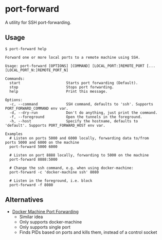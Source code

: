 # port-forward

A utility for SSH port-forwarding.

## Usage

```
$ port-forward help

Forward one or more local ports to a remote machine using SSH.

Usage: port-forward [OPTIONS] [COMMAND] [LOCAL_PORT:]REMOTE_PORT [...[LOCAL_PORT_N:]REMOTE_PORT_N]

Commands:
  start                     Starts port forwarding (Default).
  stop                      Stops port forwarding.
  help                      Print this message.

Options:
  -c, --command             SSH command, defaults to 'ssh'. Supports PORT_FORWARD_COMMAND env var.
  -d, --dry-run             Don't do anything, just print the command.
  -f, --foreground          Open the tunnels in the foreground.
  -h, --host                Specify the hostname, defaults to 'default'. Supports PORT_FORWARD_HOST env var.

Examples
  # Listen on ports 5000 and 6000 locally, forwarding data to/from ports 5000 and 6000 on the machine
  port-forward 5000 6000

  # Listen on port 8888 locally, forwarding to 5000 on the machine
  port-forward 8888:5000

  # Change the ssh command, e.g. when using docker-machine:
  port-forward -c 'docker-machine ssh' 8080

  # Listen in the foreground, i.e. block
  port-forward -f 8080
```

## Alternatives

* [Docker Machine Port Forwarding](https://github.com/johanhaleby/docker-machine-port-forwarder)
  * Similar idea
  * Only supports docker-machine
  * Only supports single port
  * Finds PIDs based on ports and kills them, instead of a control socket
